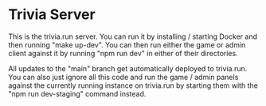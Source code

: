# Trivia Server

This is the trivia.run server. You can run it by installing / starting Docker and then running "make up-dev". You can then run either the game or admin client against it by running "npm run dev" in either of their directories.

All updates to the "main" branch get automatically deployed to trivia.run. You can also just ignore all this code and run the game / admin panels against the currently running instance on trivia.run by starting them with the "npm run dev-staging" command instead.
